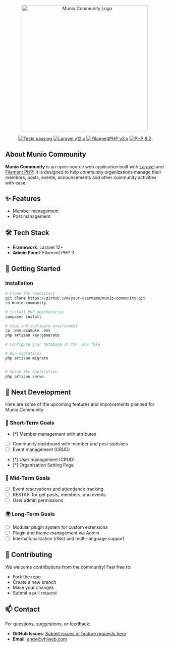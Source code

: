 <p align="center">
    <a href="https://munio.id" target="_blank">
        <img src="https://storage.munio.id/master/logo/logo-original.png" width="400" alt="Munio Community Logo">
    </a>
</p>

<p align="center">
    <a href="https://github.com/munio-id/munio-community/actions"><img alt="Tests passing" src="https://img.shields.io/badge/Tests-passing-green?style=for-the-badge&logo=github"></a>
    <a href="https://laravel.com"><img alt="Laravel v12.x" src="https://img.shields.io/badge/Laravel-v12.x-FF2D20?style=for-the-badge&logo=laravel"></a>
    <a href="https://filamentphp.com/"><img alt="FilamentPHP v3.x" src="https://img.shields.io/badge/FilamentPHP-v3.x-FDAE4B?style=for-the-badge&logo=filamentphp"></a>
    <a href="https://php.net"><img alt="PHP 8.2" src="https://img.shields.io/badge/PHP-8.2-777BB4?style=for-the-badge&logo=php"></a>
</p>

## About Munio Community

**Munio Community** is an open-source web application built with [Laravel](https://laravel.com) and [Filament PHP](https://filamentphp.com). It is designed to help community organizations manage their members, posts, events, announcements and other community activities with ease.

## ✨ Features

- Member management
- Post management

## 🛠️ Tech Stack

- **Framework**: Laravel 12+
- **Admin Panel**: Filament PHP 3

## 🚀 Getting Started

### Installation

```bash
# Clone the repository
git clone https://github.com/your-username/munio-community.git
cd munio-community

# Install PHP dependencies
composer install

# Copy and configure environment
cp .env.example .env
php artisan key:generate

# Configure your database in the .env file

# Run migrations
php artisan migrate


# Serve the application
php artisan serve

```

## 🧭 Next Development

Here are some of the upcoming features and improvements planned for Munio Community:

### 🎯 Short-Term Goals

- [*] Member management with attributes
- [ ] Community dashboard with member and post statistics
- [ ] Event management (CRUD)
- [*] User management (CRUD)
- [*] Organization Setting Page

### 🚀 Mid-Term Goals

- [ ] Event reservations and attendance tracking
- [ ] RESTAPI for get posts, members, and events
- [ ] User admin permissions

### 🌍 Long-Term Goals

- [ ] Modular plugin system for custom extensions
- [ ] Plugin and theme management via Admin
- [ ] Internationalization (i18n) and multi-language support

## 🤝 Contributing

We welcome contributions from the community! Feel free to:
- Fork the repo
- Create a new branch
- Make your changes
- Submit a pull request

## 📫 Contact
For questions, suggestions, or feedback:

- **GitHub Issues**: [Submit issues or feature requests here](https://github.com/munio-id/munio-community/issues)
- **Email**: [andy@vhiweb.com](mailto:andy@vhiweb.com)

